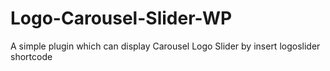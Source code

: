 # Logo-Carousel-Slider-WP
A simple plugin which can display Carousel Logo Slider by insert logoslider shortcode
